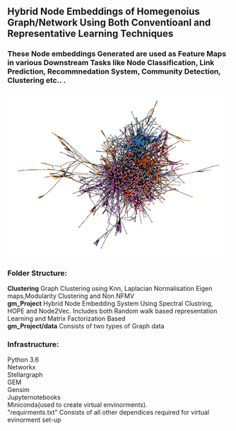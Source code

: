 ## Hybrid Node Embeddings of Homegenoius Graph/Network Using Both Conventioanl and Representative Learning Techniques

### These Node embeddings Generated are used as Feature Maps in various Downstream Tasks like Node Classification, Link Prediction, Recommnedation System, Community Detection, Clustering etc.. .


<img src = "https://github.com/bharath000/GM_VE/blob/main/gm_project/label_graph_with_pos.png"/><br>
### Folder Structure:

<b>Clustering</b> Graph Clustering using Knn, Laplacian Normalisation Eigen maps,Modularity Clustering and Non NFMV  <br>
<b>gm_Project</b> Hybrid Node Embedding System Using Spectral Clustring, HOPE and Node2Vec. Includes both Random walk based representation Learning and Matrix Factorization Based<br>
<b>gm_Project/data</b> Consists of two types of Graph data

### Infrastructure:

Python 3.6<br>
Networkx<br>
Stellargraph<br>
GEM<br>
Gensim<br>
Jupyternotebooks<br>
Miniconda(used to create virtual envinorments).<br>
"requirments.txt" Consists of all other dependices required for virtual evinorment set-up 


 

